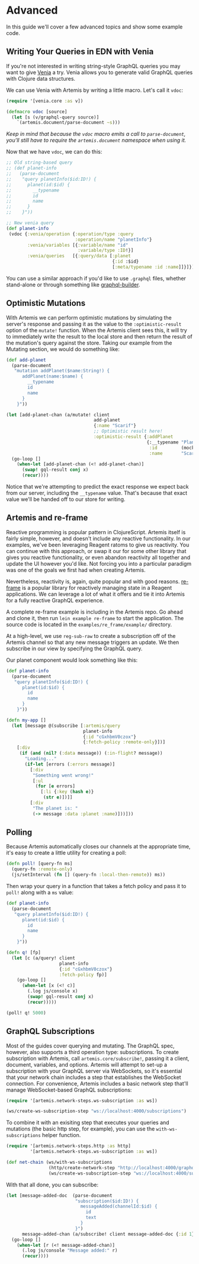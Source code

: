 # Advanced

In this guide we'll cover a few advanced topics and show some example code.

## Writing Your Queries in EDN with Venia

If you're not interested in writing string-style GraphQL queries you may want
to give [Venia](https://github.com/Vincit/venia) a try. Venia allows you to
generate valid GraphQL queries with Clojure data structures.

We can use Venia with Artemis by writing a little macro. Let's call it `vdoc`:

```clojure
(require '[venia.core :as v])

(defmacro vdoc [source]
  (let [s (v/graphql-query source)]
    `(artemis.document/parse-document ~s)))
```

_Keep in mind that because the `vdoc` macro emits a call to `parse-document`,
you'll still have to require the `artemis.document` namespace when using it._

Now that we have `vdoc`, we can do this:

```clojure
;; Old string-based query
;; (def planet-info
;;   (parse-document
;;    "query planetInfo($id:ID!) {
;;      planet(id:$id) {
;;        __typename
;;        id
;;        name
;;      }
;;    }"))

;; New venia query
(def planet-info
 (vdoc {:venia/operation {:operation/type :query
                          :operation/name "planetInfo"}
        :venia/variables [{:variable/name "id"
                           :variable/type :ID!}]
        :venia/queries   [{:query/data [:planet
                                        {:id :$id}
                                        [:meta/typename :id :name]]}]}))
```
You can use a similar approach if you'd like to use `.graphql` files, whether
stand-alone or through something like
[graphql-builder](https://github.com/retro/graphql-builder).

## Optimistic Mutations

With Artemis we can perform optimistic mutations by simulating the server's
response and passing it as the value to the `:optimistic-result` option of the
`mutate!` function. When the Artemis client sees this, it will try to
immediately write the result to the local store and then return the result
of the mutation's query against the store. Taking our example from the Mutating
section, we would do something like:

```clojure
(def add-planet
  (parse-document
   "mutation addPlanet($name:String!) {
      addPlanet(name:$name) {
        __typename
        id
        name
      }
    }"))

(let [add-planet-chan (a/mutate! client
                                 add-planet
                                 {:name "Scarif"}
                                 ;; Optimistic result here!
                                 :optimistic-result {:addPlanet
                                                     {:__typename "Planet"
                                                      :id         (mock-id)
                                                      :name       "Scarif"}})]
  (go-loop []
    (when-let [add-planet-chan (<! add-planet-chan)]
      (swap! gql-result conj x)
      (recur))))
```

Notice that we're attempting to predict the exact response we expect back from
our server, including the `__typename` value. That's because that exact value
we'll be handed off to our store for writing.

## Artemis and re-frame

Reactive programming is popular pattern in ClojureScript. Artemis itself is
fairly simple, however, and doesn't include any reactive functionality. In our
examples, we've been leveraging Reagent ratoms to give us reactivity. You can
continue with this approach, or swap it our for some other library that gives
you reactive functionality, or even abandon reactivity all together and update
the UI however you'd like. Not forcing you into a particular paradigm was one
of the goals we first had when creating Artemis.

Nevertheless, reactivity is, again, quite popular and with good reasons.
[re-frame](https://github.com/Day8/re-frame) is a popular library for
reactively managing state in a Reagent applications. We can leverage a lot of
what it offers and tie it into Artemis for a fully reactive GraphQL experience.

A complete re-frame example is including in the Artemis repo. Go ahead and
clone it, then run `lein example re-frame` to start the application. The source
code is located in the `examples/re_frame/example/` directory.

At a high-level, we use `reg-sub-raw` to create a subscription off of the
Artemis channel so that any new message triggers an update. We then subscribe
in our view by specifying the GraphQL query.

Our planet component would look something like this:

```clojure
(def planet-info
  (parse-document
   "query planetInfo($id:ID!) {
      planet(id:$id) {
        id
        name
      }
    }"))

(defn my-app []
  (let [message @(subscribe [:artemis/query
                             planet-info
                             {:id "cGxhbmV0czox"}
                             {:fetch-policy :remote-only}])]
    [:div
     (if (and (nil? (:data message)) (:in-flight? message))
       "Loading..."
       (if-let [errors (:errors message)]
         [:div
          "Something went wrong!"
          [:ul
           (for [e errors]
             [:li {:key (hash e)}
              (str e)])]]
         [:div
          "The planet is: "
          (-> message :data :planet :name)]))]))
```

## Polling

Because Artemis automatically closes our channels at the appropriate time,
it's easy to create a little utility for creating a poll:

```clojure
(defn poll! [query-fn ms]
  (query-fn :remote-only)
  (js/setInterval (fn [] (query-fn :local-then-remote)) ms))
```

Then wrap your query in a function that takes a fetch policy and pass it to
`poll!` along with a `ms` value:

```clojure
(def planet-info
  (parse-document
   "query planetInfo($id:ID!) {
      planet(id:$id) {
        id
        name
      }
    }"))

(defn q! [fp]
  (let [c (a/query! client
                    planet-info
                    {:id "cGxhbmV0czox"}
                    :fetch-policy fp)]
    (go-loop []
      (when-let [x (<! c)]
        (.log js/console x)
        (swap! gql-result conj x)
        (recur)))))

(poll! q! 5000)
```

## GraphQL Subscriptions

Most of the guides cover querying and mutating. The GraphQL spec, however, also
supports a third operation type: subscriptions. To create subscription with
Artemis, call `artemis.core/subscribe!`, passing it a client, document,
variables, and options. Artemis will attempt to set-up a subscription with your
GraphQL server via WebSockets, so it's essential that your network chain
includes a step that establishes the WebSocket connection. For convenience,
Artemis includes a basic network step that'll manage WebSocket-based GraphQL
subscriptions:

```clojure
(require '[artemis.network-steps.ws-subscription :as ws])

(ws/create-ws-subscription-step "ws://localhost:4000/subscriptions")
```

To combine it with an exisiting step that executes your queries and mutations
(the basic http step, for example), you can use the `with-ws-subscriptions`
helper function.

```clojure
(require '[artemis.network-steps.http :as http]
         '[artemis.network-steps.ws-subscription :as ws])

(def net-chain (ws/with-ws-subscriptions
                (http/create-network-step "http://localhost:4000/graphql")
                (ws/create-ws-subscription-step "ws://localhost:4000/subscriptions"))
```

With that all done, you can subscribe:

```clojure
(let [message-added-doc  (parse-document
                          "subscription($id:ID!) {
                            messageAdded(channelId:$id) {
                              id
                              text
                            }
                          }")
      message-added-chan (a/subscribe! client message-added-doc {:id 1})]
  (go-loop []
    (when-let [r (<! message-added-chan)]
      (.log js/console "Message added:" r)
      (recur))))
```
